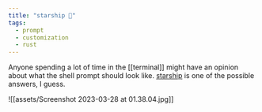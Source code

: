 ```yaml
---
title: "starship 🚀"
tags:
  - prompt
  - customization
  - rust
---
```


Anyone spending a lot of time in the [[terminal]] might have an opinion about what the shell prompt should look like.
[starship] is one of the possible answers, I guess.

![[assets/Screenshot 2023-03-28 at 01.38.04.jpg]]

[starship]: https://starship.rs
